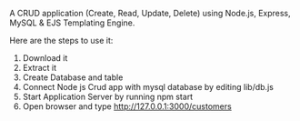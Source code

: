 A CRUD application (Create, Read, Update, Delete) using Node.js, Express, MySQL & EJS Templating Engine. 

Here are the steps to use it:

1. Download it
2. Extract it
3. Create Database and table
4. Connect Node js Crud app with mysql database by editing lib/db.js
5. Start Application Server by running npm start
6. Open browser and type http://127.0.0.1:3000/customers
